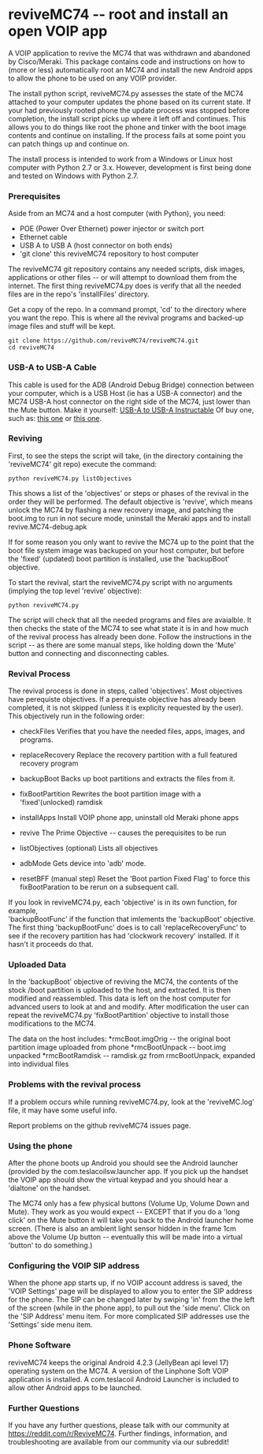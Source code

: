 # reviveMC74 -- root and install an open VOIP app

A VOIP application to revive the MC74 that was withdrawn and abandoned by Cisco/Meraki.
This package contains code and instructions on how to (more or less) automatically root
an MC74 and install the new Android apps to allow the phone to be used on any VOIP
provider.

The install python script, reviveMC74.py assesses the state of the MC74 attached to your
computer updates the phone based on its current state.  If your had previously rooted
phone the update process was stopped before completion, the install script picks up
where it left off and continues.  This allows you to do things like root the phone 
and tinker with the boot image contents and continue on installing.  If the process
fails at some point you can patch things up and continue on.

The install process is intended to work from a Windows or Linux host computer with Python 2.7 or 3.x.  However, development is first being done and tested on Windows with Python
2.7.

### Prerequisites

Aside from an MC74 and a host computer (with Python), you need:

* POE (Power Over Ethernet) power injector or switch port
* Ethernet cable
* USB A to USB A (host connector on both ends)
* 'git clone' this reviveMC74 repository to host computer

The reviveMC74 git repository contains any needed scripts, disk images, applications
or other files -- or will attempt to download them from the internet.  The first thing
reviveMC74.py does is verify that all the needed files are in the repo's 'installFiles'
directory.

Get a copy of the repo. In a command prompt, 'cd' to the directory where you want the 
repo.  This is where all the revival programs and backed-up image files and stuff
will be kept.

    git clone https://github.com/reviveMC74/reviveMC74.git
    cd reviveMC74

### USB-A to USB-A Cable
This cable is used for the ADB (Android Debug Bridge) connection between your computer,
which is a USB Host (ie has a USB-A connector) and the MC74 USB-A host connector on
the right side of the MC74, just lower than the Mute button.  Make it yourself:
[USB-A to USB-A Instructable](https://www.instructables.com/Male-to-Male-A-to-A-USB-Cable/)
Of buy one, such as: 
[this one](https://www.amazon.com/UGREEN-Transfer-Enclosures-Printers-Cameras/dp/B00P0E394U)
or 
[this one](https://www.walmart.com/ip/SF-Cable-3-feet-USB-2-0-A-Male-to-A-Male-Cable-Off-White/987955884).
    

### Reviving

First, to see the steps the script will take, (in the directory containing the 'reviveMC74' git repo) execute the command:

    python reviveMC74.py listObjectives

This shows a list of the 'objectives' or steps or phases of the revival in the order
they will be performed.
The default objective is 'revive', which means unlock the MC74 by flashing 
a new recovery image, and patching the boot.img to run in not secure mode, uninstall
the Meraki apps and to install revive.MC74-debug.apk

If for some reason you only want to revive the MC74 up to the point that the boot file system
image was backuped on your host computer, but before the 'fixed' (updated) boot 
partition is installed, use the 'backupBoot' objective.

To start the revival, start the reviveMC74.py script with no arguments (implying the top level 'revive' objective):

    python reviveMC74.py
    
The script will check that all the needed programs and files are avaialble.  It then checks the state of the MC74 to see what
state it is in and how much of the revival process has already been done.  Follow the instructions in the script -- as there
are some manual steps, like holding down the 'Mute' button and connecting and disconnecting cables.

### Revival Process

The revival process is done in steps, called 'objectives'.  Most objectives have 
perequiste objectives.  If a perequiste objective has already been completed, it is 
not skipped (unless it is explicity requested by the user).  This objectively run
in the following order:

* checkFiles    Verifies that you have the needed files, apps, images, and programs.
* replaceRecovery       Replace the recovery partition with a full featured recovery program
* backupBoot    Backs up boot partitions and extracts the files from it.
* fixBootPartition      Rewrites the boot partition image with a 'fixed'(unlocked) ramdisk
* installApps   Install VOIP phone app, uninstall old Meraki phone apps
* revive        The Prime Objective -- causes the perequisites to be run

* listObjectives        (optional) Lists all objectives
* adbMode       Gets device into 'adb' mode.
* resetBFF      (manual step) Reset the 'Boot partion Fixed Flag' to force this fixBootParation to be rerun on a subsequent call.

If you look in reviveMC74.py, each 'objective' is in its own function, for example,  
'backupBootFunc' if the function that imlements the 'backupBoot' objective.  The first
thing 'backupBootFunc' does is to call 'replaceRecoveryFunc' to see if the recovery 
partition has had 'clockwork recovery' installed.  If it hasn't it proceeds do that.

### Uploaded Data

In the 'backupBoot' objective of reviving the MC74, the contents of the stock /boot partition is
uploaded to the host, and extracted.  It is then modified and reassembled.  This data is 
left on the host computer for advanced users to look at and and modify.  After modification
the user can repeat the reviveMC74.py 'fixBootPartition' objective to install those
modifications to the MC74.

The data on the host includes:
*rmcBoot.imgOrig  -- the original boot partition image uploaded from phone
*rmcBootUnpack    -- boot.img unpacked
*rmcBootRamdisk   -- ramdisk.gz from rmcBootUnpack, expanded into individual files

### Problems with the revival process

If a problem occurs while running reviveMC74.py, look at the 'reviveMC.log' file, it may
have some useful info.

Report problems on the github reviveMC74 issues page.

### Using the phone

After the phone boots up Android you should see the Android launcher (provided by the
com.teslacoilsw.launcher app.  If you pick up the handset the VOIP app should show the
virtual keypad and you should hear a 'dialtone' on the handset.

The MC74 only has a few physical buttons (Volume Up, Volume Down and Mute).  They work
as you would expect -- EXCEPT that if you do a 'long click' on the Mute button it will
take you back to the Android launcher home screen.  (There is also an ambient light 
sensor hidden in the frame 1cm above the Volume Up button -- eventually this will be
made into a virtual 'button' to do something.)

### Configuring the VOIP SIP address

When the phone app starts up, if no VOIP account address is saved, the 'VOIP Settings'
page will be displayed to allow you to enter the SIP address for the phone.  The SIP
can be changed later by swiping 'in' from the the left of the screen (while in the phone 
app), to pull out the 'side menu'.  Click on the 'SIP Address' menu item.  For more complicated
SIP addresses use the 'Settings' side menu item.

### Phone Software
reviveMC74 keeps the original Android 4.2.3 (JellyBean api level 17) operating system on the MC74.  A version of the Linphone Soft VOIP application is installed.  A com.teslacoil Android Launcher is included to allow other Android apps to be launched.

### Further Questions

If you have any further questions, please talk with our community at https://reddit.com/r/ReviveMC74.
Further findings, information, and troubleshooting are available from our community via our subreddit!
